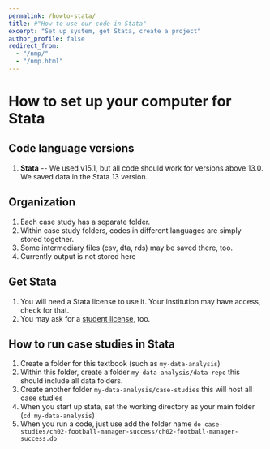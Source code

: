 ```yaml
---
permalink: /howto-stata/
title: #"How to use our code in Stata"
excerpt: "Set up system, get Stata, create a project"
author_profile: false
redirect_from:
  - "/nmp/"
  - "/nmp.html"
---
```


# How to set up your computer for Stata

## Code language versions
1. **Stata** -- We used v15.1, but all code should work for versions above 13.0. We saved data in the Stata 13 version.

## Organization
1. Each case study has a separate folder.
2. Within case study folders, codes in different languages are simply stored together.
3. Some intermediary files (csv, dta, rds) may be saved there, too.
4. Currently output is not stored here

## Get Stata
1. You will need a Stata license to use it. Your institution may have access, check for that.
2. You may ask for a [student license](https://www.stata.com/customer-service/short-term-license/), too.


## How to run case studies in Stata

1. Create a folder for this textbook (such as `my-data-analysis`)
2. Within this folder, create a folder `my-data-analysis/data-repo` this should include all data folders.
3. Create another folder  `my-data-analysis/case-studies` this will host all case studies
4. When you start up stata, set the working directory as your main folder (`cd my-data-analysis`)
5. When you run a code, just use add the folder name `do case-studies/ch02-football-manager-success/ch02-football-manager-success.do`
